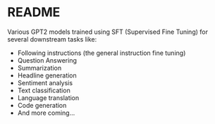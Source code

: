 # README

Various GPT2 models trained using SFT (Supervised Fine Tuning) for several downstream tasks like:

* Following instructions (the general instruction fine tuning)
* Question Answering
* Summarization
* Headline generation
* Sentiment analysis
* Text classification
* Language translation
* Code generation
* And more coming...